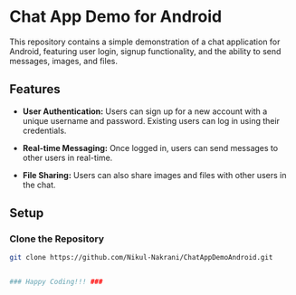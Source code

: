 # Chat App Demo for Android

This repository contains a simple demonstration of a chat application for Android, featuring user login, signup functionality, and the ability to send messages, images, and files.

## Features

- **User Authentication:** Users can sign up for a new account with a unique username and password. Existing users can log in using their credentials.
  
- **Real-time Messaging:** Once logged in, users can send messages to other users in real-time.
   
- **File Sharing:** Users can also share images and files with other users in the chat.

## Setup

### Clone the Repository

```bash
git clone https://github.com/Nikul-Nakrani/ChatAppDemoAndroid.git


### Happy Coding!!! ###
